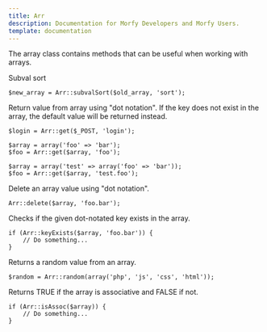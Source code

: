 ```yaml
---
title: Arr
description: Documentation for Morfy Developers and Morfy Users.
template: documentation
---
```


The array class contains methods that can be useful when working with arrays.

Subval sort
```
$new_array = Arr::subvalSort($old_array, 'sort');
```

Return value from array using "dot notation".
If the key does not exist in the array, the default value will be returned instead.
```
$login = Arr::get($_POST, 'login');

$array = array('foo' => 'bar');
$foo = Arr::get($array, 'foo');

$array = array('test' => array('foo' => 'bar'));
$foo = Arr::get($array, 'test.foo');
```

Delete an array value using "dot notation".
```
Arr::delete($array, 'foo.bar');
```

Checks if the given dot-notated key exists in the array.
```
if (Arr::keyExists($array, 'foo.bar')) {
    // Do something...
}
```

Returns a random value from an array.
```
$random = Arr::random(array('php', 'js', 'css', 'html'));
```

Returns TRUE if the array is associative and FALSE if not.
```
if (Arr::isAssoc($array)) {
    // Do something...
}
```
